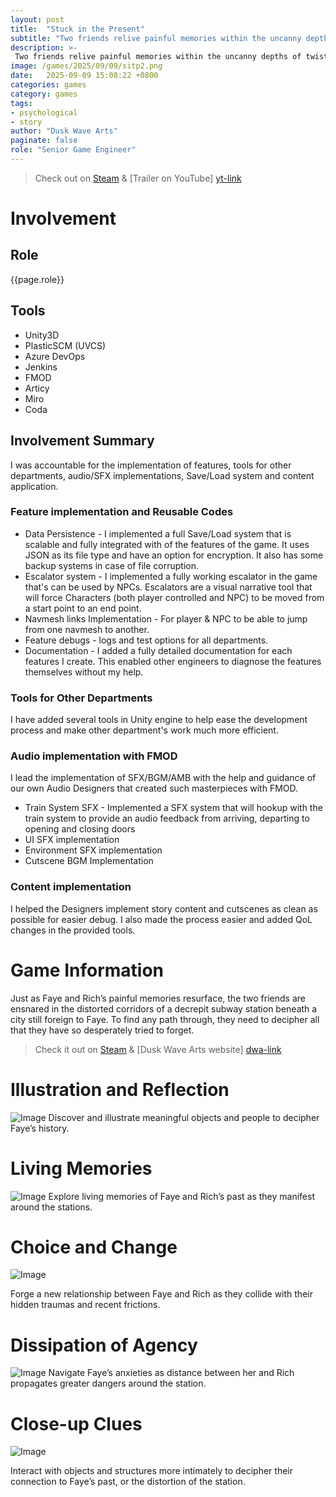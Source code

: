 ```yaml
---
layout: post
title:  "Stuck in the Present"
subtitle: "Two friends relive painful memories within the uncanny depths of twisting subway stations in a large, unfamiliar city."
description: >-
 Two friends relive painful memories within the uncanny depths of twisting subway stations in a large, unfamiliar city.
image: /games/2025/09/09/sitp2.png
date:   2025-09-09 15:08:22 +0800
categories: games
category: games
tags: 
- psychological
- story
author: "Dusk Wave Arts"
paginate: false
role: "Senior Game Engineer"
---
```

> Check out on [Steam][steam-link] &
> [Trailer on YouTube] [yt-link]

# Involvement
## Role 
<p>{{page.role}}</p>

## Tools
- Unity3D
- PlasticSCM (UVCS)
- Azure DevOps
- Jenkins
- FMOD
- Articy
- Miro
- Coda

## Involvement Summary
I was accountable for the implementation of features, tools for other departments, audio/SFX implementations, Save/Load system and content application.

### Feature implementation and Reusable Codes
- Data Persistence - I implemented a full Save/Load system that is scalable and fully integrated with of the features of the game. It uses JSON as its file type and have an option for encryption. It also has some backup systems in case of file corruption.	
- Escalator system - I implemented a fully working escalator in the game that's can be used by NPCs. Escalators are a visual narrative tool that will force Characters (both player controlled and NPC) to be moved from a start point to an end point. 
- Navmesh links Implementation - For player & NPC to be able to jump from one navmesh to another.
- Feature debugs - logs and test options for all departments. 
- Documentation - I added a fully detailed documentation for each features I create. This enabled other engineers to diagnose the features themselves without my help.
	
### Tools for Other Departments
I have added several tools in Unity engine to help ease the development process and make other department's work much more efficient.

### Audio implementation with FMOD
I lead the implementation of SFX/BGM/AMB with the help and guidance of our own Audio Designers that created such masterpieces with FMOD.
- Train System SFX - Implemented a SFX system that will hookup with the train system to provide an audio feedback from arriving, departing to opening and closing doors
- UI SFX implementation
- Environment SFX implementation
- Cutscene BGM Implementation

### Content implementation
I helped the Designers implement story content and cutscenes as clean as possible for easier debug. I also made the process easier and added QoL changes in the provided tools.


# Game Information

Just as Faye and Rich’s painful memories resurface, the two friends are ensnared in the distorted corridors of a decrepit subway station beneath a city still foreign to Faye. To find any path through, they need to decipher all that they have so desperately tried to forget.

> Check it out on [Steam][steam-link] &
> [Dusk Wave Arts website] [dwa-link]

# Illustration and Reflection
![Image](/games/2025/09/09/sitp3.gif)
Discover and illustrate meaningful objects and people to decipher Faye’s history.

# Living Memories
![Image](/games/2025/09/09/sitp4.gif)
Explore living memories of Faye and Rich’s past as they manifest around the stations.

# Choice and Change
![Image](/games/2025/09/09/sitp.gif)

Forge a new relationship between Faye and Rich as they collide with their hidden traumas and recent frictions.

# Dissipation of Agency
![Image](/games/2025/09/09/sitp5.gif)
Navigate Faye’s anxieties as distance between her and Rich propagates greater dangers around the station.

# Close-up Clues
![Image](/games/2025/09/09/sitp2.gif)

Interact with objects and structures more intimately to decipher their connection to Faye’s past, or the distortion of the station.

[steam-link]: https://store.steampowered.com/app/2980980/Stuck_in_the_Present/
[dwa-link]: https://duskwavearts.com/
[yt-link]: https://youtu.be/IMNZuznmC4M